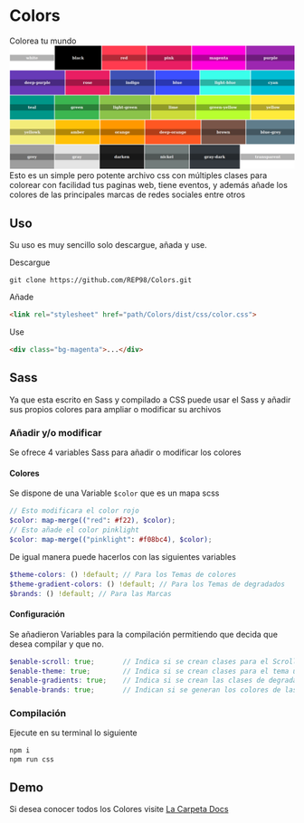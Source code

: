 # Colors
Colorea tu mundo
![](docs/colors.png)
Esto es un simple pero potente archivo css con múltiples clases para colorear con facilidad tus paginas web, tiene eventos, y además añade los colores de las principales marcas de redes sociales entre otros

## Uso
Su uso es muy sencillo solo descargue, añada y use.

Descargue
```Shell
git clone https://github.com/REP98/Colors.git
```
Añade
```Html
<link rel="stylesheet" href="path/Colors/dist/css/color.css">
```
Use
```Html
<div class="bg-magenta">...</div>
```

## Sass
Ya que esta escrito en Sass y compilado a CSS puede usar el Sass y añadir sus propios colores para ampliar o modificar su archivos

### Añadir y/o modificar
Se ofrece 4 variables Sass para añadir o modificar los colores

#### Colores
Se dispone de una Variable `$color` que es un mapa scss
```Scss
// Esto modificara el color rojo
$color: map-merge(("red": #f22), $color); 
// Esto añade el color pinklight
$color: map-merge(("pinklight": #f08bc4), $color);
```
De igual manera puede hacerlos con las siguientes variables
``` Scss
$theme-colors: () !default; // Para los Temas de colores
$theme-gradient-colors: () !default; // Para los Temas de degradados
$brands: () !default; // Para las Marcas
```
#### Configuración
Se añadieron Variables para la compilación permitiendo que decida que desea compilar y que no.

```Scss
$enable-scroll: true; 		// Indica si se crean clases para el Scrolling
$enable-theme: true; 		// Indica si se crean clases para el tema útil si se usa otro framework
$enable-gradients: true; 	// Indica si se crean las clases de degradado
$enable-brands: true; 		// Indican si se generan los colores de las marcas.
```
### Compilación
Ejecute en su terminal lo siguiente
```Shell
npm i
npm run css
```

## Demo
Si desea conocer todos los Colores visite [La Carpeta Docs](docs/index.html)

